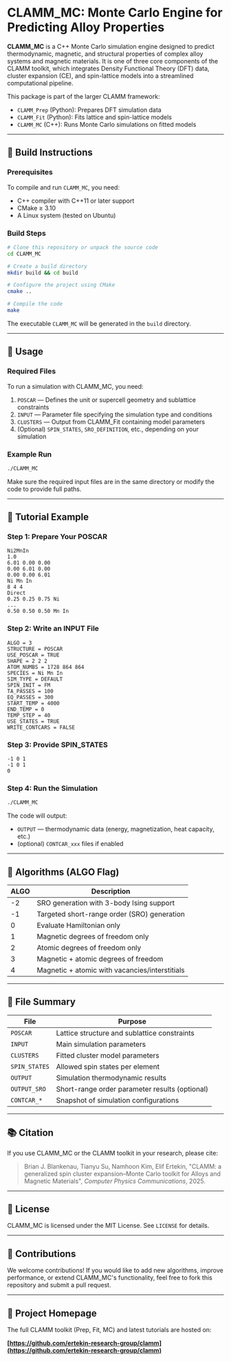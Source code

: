 # CLAMM_MC: Monte Carlo Engine for Predicting Alloy Properties

**CLAMM_MC** is a C++ Monte Carlo simulation engine designed to predict thermodynamic, magnetic, and structural properties of complex alloy systems and magnetic materials. It is one of three core components of the CLAMM toolkit, which integrates Density Functional Theory (DFT) data, cluster expansion (CE), and spin-lattice models into a streamlined computational pipeline.

This package is part of the larger CLAMM framework:
- `CLAMM_Prep` (Python): Prepares DFT simulation data
- `CLAMM_Fit` (Python): Fits lattice and spin-lattice models
- `CLAMM_MC` (C++): Runs Monte Carlo simulations on fitted models

---

## 🔧 Build Instructions

### Prerequisites
To compile and run `CLAMM_MC`, you need:

- C++ compiler with C++11 or later support
- CMake ≥ 3.10
- A Linux system (tested on Ubuntu)

### Build Steps

```bash
# Clone this repository or unpack the source code
cd CLAMM_MC

# Create a build directory
mkdir build && cd build

# Configure the project using CMake
cmake ..

# Compile the code
make
```

The executable `CLAMM_MC` will be generated in the `build` directory.

---

## 🚀 Usage

### Required Files
To run a simulation with CLAMM_MC, you need:

1. `POSCAR` — Defines the unit or supercell geometry and sublattice constraints
2. `INPUT` — Parameter file specifying the simulation type and conditions
3. `CLUSTERS` — Output from CLAMM_Fit containing model parameters
4. (Optional) `SPIN_STATES`, `SRO_DEFINITION`, etc., depending on your simulation

### Example Run

```bash
./CLAMM_MC
```

Make sure the required input files are in the same directory or modify the code to provide full paths.

---

## 🧪 Tutorial Example

### Step 1: Prepare Your POSCAR
```text
Ni2MnIn
1.0
6.01 0.00 0.00
0.00 6.01 0.00
0.00 0.00 6.01
Ni Mn In
8 4 4
Direct
0.25 0.25 0.75 Ni
...
0.50 0.50 0.50 Mn In
```

### Step 2: Write an INPUT File
```text
ALGO = 3
STRUCTURE = POSCAR
USE_POSCAR = TRUE
SHAPE = 2 2 2
ATOM_NUMBS = 1728 864 864
SPECIES = Ni Mn In
SIM_TYPE = DEFAULT
SPIN_INIT = FM
TA_PASSES = 100
EQ_PASSES = 300
START_TEMP = 4000
END_TEMP = 0
TEMP_STEP = 40
USE_STATES = TRUE
WRITE_CONTCARS = FALSE
```

### Step 3: Provide SPIN_STATES
```text
-1 0 1
-1 0 1
0
```

### Step 4: Run the Simulation
```bash
./CLAMM_MC
```

The code will output:
- `OUTPUT` — thermodynamic data (energy, magnetization, heat capacity, etc.)
- (optional) `CONTCAR_xxx` files if enabled

---

## 🧠 Algorithms (ALGO Flag)

| ALGO | Description |
|------|-------------|
| -2   | SRO generation with 3-body Ising support |
| -1   | Targeted short-range order (SRO) generation |
| 0    | Evaluate Hamiltonian only |
| 1    | Magnetic degrees of freedom only |
| 2    | Atomic degrees of freedom only |
| 3    | Magnetic + atomic degrees of freedom |
| 4    | Magnetic + atomic with vacancies/interstitials |

---

## 📁 File Summary

| File         | Purpose                                      |
|--------------|----------------------------------------------|
| `POSCAR`     | Lattice structure and sublattice constraints |
| `INPUT`      | Main simulation parameters                   |
| `CLUSTERS`   | Fitted cluster model parameters              |
| `SPIN_STATES`| Allowed spin states per element              |
| `OUTPUT`     | Simulation thermodynamic results             |
| `OUTPUT_SRO` | Short-range order parameter results (optional)|
| `CONTCAR_*`  | Snapshot of simulation configurations         |

---

## 📚 Citation

If you use CLAMM_MC or the CLAMM toolkit in your research, please cite:

> Brian J. Blankenau, Tianyu Su, Namhoon Kim, Elif Ertekin, "CLAMM: a generalized spin cluster expansion–Monte Carlo toolkit for Alloys and Magnetic Materials", *Computer Physics Communications*, 2025.

---

## 📜 License

CLAMM_MC is licensed under the MIT License. See `LICENSE` for details.

---

## 🤝 Contributions

We welcome contributions! If you would like to add new algorithms, improve performance, or extend CLAMM_MC's functionality, feel free to fork this repository and submit a pull request.

---

## 🔗 Project Homepage

The full CLAMM toolkit (Prep, Fit, MC) and latest tutorials are hosted on:

**[https://github.com/ertekin-research-group/clamm](https://github.com/ertekin-research-group/clamm)**
